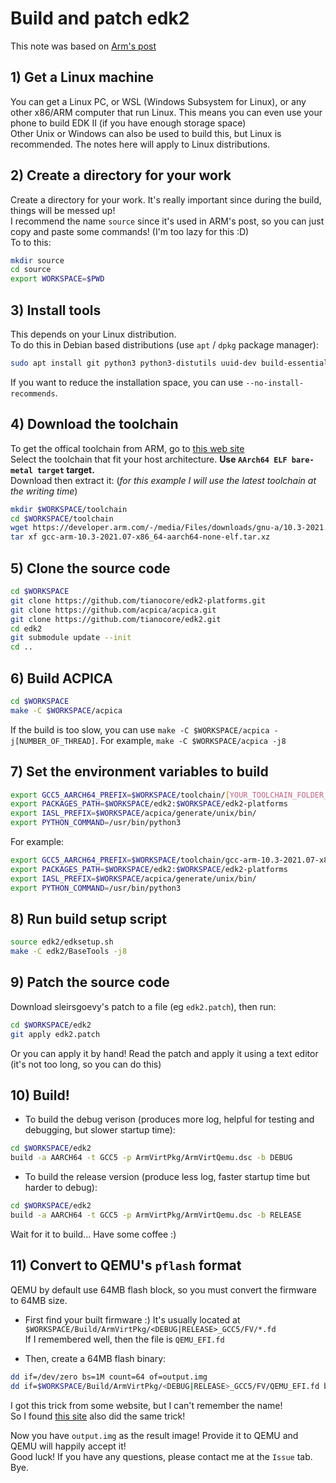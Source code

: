# Build and patch edk2
This note was based on [Arm's post](https://developer.arm.com/tools-and-software/open-source-software/firmware/edkii-uefi-firmware/building-edkii-uefi-firmware-for-arm-platforms/single-page)

## 1) Get a Linux machine
You can get a Linux PC, or WSL (Windows Subsystem for Linux), or any other x86/ARM computer that run Linux. This means you can even use your phone to build EDK II (if you have enough storage space)
<br> Other Unix or Windows can also be used to build this, but Linux is recommended. The notes here will apply to Linux distributions.

## 2) Create a directory for your work
Create a directory for your work. It's really important since during the build, things will be messed up!
<br> I recommend the name `source` since it's used in ARM's post, so you can just copy and paste some commands! (I'm too lazy for this :D)
<br> To to this:

```bash
mkdir source
cd source
export WORKSPACE=$PWD
```

## 3) Install tools
This depends on your Linux distribution.
<br> To do this in Debian based distributions (use `apt` / `dpkg` package manager):

```bash
sudo apt install git python3 python3-distutils uuid-dev build-essential bison flex
```

If you want to reduce the installation space, you can use `--no-install-recommends`.

## 4) Download the toolchain
To get the offical toolchain from ARM, go to [this web site](https://developer.arm.com/tools-and-software/open-source-software/developer-tools/gnu-toolchain/gnu-a/downloads)
<br> Select the toolchain that fit your host architecture. <b>Use `AArch64 ELF bare-metal target` target.</b>
<br> Download then extract it: (<i>for this example I will use the latest toolchain at the writing time</i>)

```bash
mkdir $WORKSPACE/toolchain
cd $WORKSPACE/toolchain
wget https://developer.arm.com/-/media/Files/downloads/gnu-a/10.3-2021.07/binrel/gcc-arm-10.3-2021.07-x86_64-aarch64-none-elf.tar.xz
tar xf gcc-arm-10.3-2021.07-x86_64-aarch64-none-elf.tar.xz
```

## 5) Clone the source code
```bash
cd $WORKSPACE
git clone https://github.com/tianocore/edk2-platforms.git
git clone https://github.com/acpica/acpica.git
git clone https://github.com/tianocore/edk2.git
cd edk2
git submodule update --init
cd ..
```

## 6) Build ACPICA
```bash
cd $WORKSPACE
make -C $WORKSPACE/acpica
```

If the build is too slow, you can use `make -C $WORKSPACE/acpica -j[NUMBER_OF_THREAD]`. For example, `make -C $WORKSPACE/acpica -j8`

## 7) Set the environment variables to build
```bash
export GCC5_AARCH64_PREFIX=$WORKSPACE/toolchain/[YOUR_TOOLCHAIN_FOLDER_NAME]/bin/aarch64-none-elf-
export PACKAGES_PATH=$WORKSPACE/edk2:$WORKSPACE/edk2-platforms
export IASL_PREFIX=$WORKSPACE/acpica/generate/unix/bin/
export PYTHON_COMMAND=/usr/bin/python3
```

For example:
```bash
export GCC5_AARCH64_PREFIX=$WORKSPACE/toolchain/gcc-arm-10.3-2021.07-x86_64-aarch64-none-elf/bin/aarch64-none-elf-
export PACKAGES_PATH=$WORKSPACE/edk2:$WORKSPACE/edk2-platforms
export IASL_PREFIX=$WORKSPACE/acpica/generate/unix/bin/
export PYTHON_COMMAND=/usr/bin/python3
```

## 8) Run build setup script
```bash
source edk2/edksetup.sh
make -C edk2/BaseTools -j8
```

## 9) Patch the source code
Download sleirsgoevy's patch to a file (eg `edk2.patch`), then run:
```bash
cd $WORKSPACE/edk2
git apply edk2.patch
```
Or you can apply it by hand! Read the patch and apply it using a text editor (it's not too long, so you can do this)

## 10) Build!
- To build the debug verison (produces more log, helpful for testing and debugging, but slower startup time):
```bash
cd $WORKSPACE/edk2
build -a AARCH64 -t GCC5 -p ArmVirtPkg/ArmVirtQemu.dsc -b DEBUG
```

- To build the release version (produce less log, faster startup time but harder to debug):
```bash
cd $WORKSPACE/edk2
build -a AARCH64 -t GCC5 -p ArmVirtPkg/ArmVirtQemu.dsc -b RELEASE
```

Wait for it to build... Have some coffee :)

## 11) Convert to QEMU's `pflash` format
QEMU by default use 64MB flash block, so you must convert the firmware to 64MB size.

- First find your built firmware :)
It's usually located at `$WORKSPACE/Build/ArmVirtPkg/<DEBUG|RELEASE>_GCC5/FV/*.fd`
<br> If I remembered well, then the file is `QEMU_EFI.fd`

- Then, create a 64MB flash binary:
```bash
dd if=/dev/zero bs=1M count=64 of=output.img
dd if=$WORKSPACE/Build/ArmVirtPkg/<DEBUG|RELEASE>_GCC5/FV/QEMU_EFI.fd bs=1M of=output.img conv=notrunc
```

I got this trick from some website, but I can't remember the name!
<br> So I found [this site](https://developer.r-project.org/Blog/content/post/2020-05-29-qemu-testing.html#:~:text=Prepare%20flash%20memory%20for%20boot%3A) also did the same trick!

Now you have `output.img` as the result image! Provide it to QEMU and QEMU will happily accept it!
<br> Good luck! If you have any questions, please contact me at the `Issue` tab. Bye.
